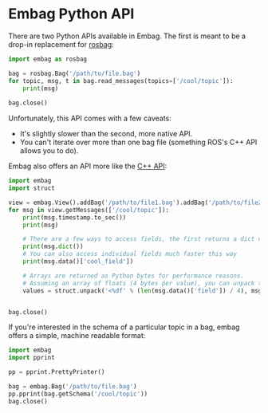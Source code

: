 # Embag Python API
There are two Python APIs available in Embag.  The first is meant to be a drop-in replacement for [rosbag](http://wiki.ros.org/rosbag/Code%20API#Python_API):

```python
import embag as rosbag

bag = rosbag.Bag('/path/to/file.bag')
for topic, msg, t in bag.read_messages(topics=['/cool/topic']):
    print(msg)
 
bag.close()
```

Unfortunately, this API comes with a few caveats:
- It's slightly slower than the second, more native API.
- You can't iterate over more than one bag file (something ROS's C++ API allows you to do).

Embag also offers an API more like the [C++ API](http://wiki.ros.org/rosbag/Code%20API#C.2B-.2B-_API):
```python
import embag
import struct

view = embag.View().addBag('/path/to/file1.bag').addBag('/path/to/file2.bag')
for msg in view.getMessages(['/cool/topic']):
    print(msg.timestamp.to_sec())
    print(msg)

    # There are a few ways to access fields, the first returns a dict of the message
    print(msg.dict())
    # You can also access individual fields much faster this way
    print(msg.data()['cool_field'])

    # Arrays are returned as Python bytes for performance reasons.
    # Assuming an array of floats (4 bytes per value), you can unpack them using:
    values = struct.unpack('<%df' % (len(msg.data()['field']) / 4), msg.data()['field'])


bag.close()
```

If you're interested in the schema of a particular topic in a bag, embag offers a simple, machine readable format:
```python
import embag
import pprint

pp = pprint.PrettyPrinter()

bag = embag.Bag('/path/to/file.bag')
pp.pprint(bag.getSchema('/cool/topic'))
bag.close()
```

